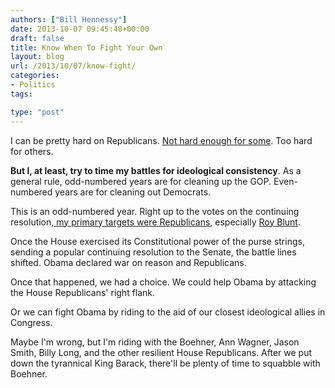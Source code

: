 ```yaml
---
authors: ["Bill Hennessy"]
date: 2013-10-07 09:45:48+00:00
draft: false
title: Know When To Fight Your Own
layout: blog
url: /2013/10/07/know-fight/
categories:
- Politics
tags:

type: "post"
---
```


I can be pretty hard on Republicans. [Not hard enough for some](https://hennessysview.com/2013/10/06/responsible-rino-hunter). Too hard for others.

**But I, at least, try to time my battles for ideological consistency**. As a general rule, odd-numbered years are for cleaning up the GOP. Even-numbered years are for cleaning out Democrats.

This is an odd-numbered year. Right up to the votes on the continuing resolution,[ my primary targets were Republicans](https://hennessysview.com/2013/09/25/expect-much-republicans-obamacare/), especially [Roy Blunt](https://hennessysview.com/2013/09/24/roy-blunt-failed-missouri-today/).

Once the House exercised its Constitutional power of the purse strings, sending a popular continuing resolution to the Senate, the battle lines shifted. Obama declared war on reason and Republicans.

Once that happened, we had a choice. We could help Obama by attacking the House Republicans' right flank.

Or we can fight Obama by riding to the aid of our closest ideological allies in Congress.

Maybe I'm wrong, but I'm riding with the Boehner, Ann Wagner, Jason Smith, Billy Long, and the other resilient House Republicans. After we put down the tyrannical King Barack, there'll be plenty of time to squabble with Boehner.
